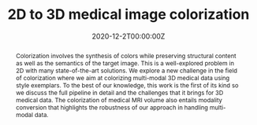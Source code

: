 ---
title: "2D to 3D medical image colorization"
authors:
- Aradhya Neeraj Mathur
- Apoorv Khattar
- Ojaswa Sharma

date: "2020-12-2T00:00:00Z"
doi: "10.1109/WACV48630.2021.00289"

publishDate: "2021-1-3T00:00:00Z"


publication_types: ["conference"]

publication: "Proceedings of the IEEE/CVF Winter Conference on Applications of Computer Vision 2021"
publication_short: "WACV 2021"

abstract: "Colorization involves the synthesis of colors while preserving structural content as well as the semantics of the target image. This is a well-explored problem in 2D with many state-of-the-art solutions. We explore a new challenge in the field of colorization where we aim at colorizing multi-modal 3D medical data using style exemplars. To the best of our knowledge, this work is the first of its kind so we discuss the full pipeline in detail and the challenges that it brings for 3D medical data. The colorization of medical MRI volume also entails modality conversion that highlights the robustness of our approach in handling multi-modal data."
summary: ""

tags:
- Volume Reconstruction
- Generative Modeling


featured: false


links:
url_pdf: "http://openaccess.thecvf.com/content/WACV2021/papers/Mathur_2D_to_3D_Medical_Image_Colorization_WACV_2021_paper.pdf"
url_code: "https://github.com/graphics-research-group/2D-To-3D-Medical-Image-Colorization"
url_dataset: ""
url_poster: ""
url_project: "https://graphics.iiitd.edu.in/2020/11/20/volume-colorization/"
url_slides: ""
url_source: ""
url_video: ""

projects: []
slides: ""
---